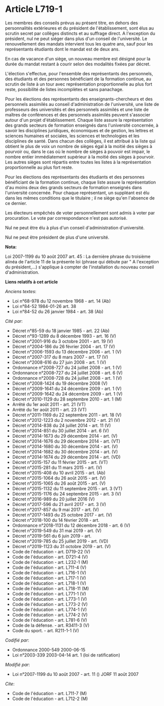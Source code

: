 # Article L719-1

Les membres des conseils prévus au présent titre, en dehors des personnalités extérieures et du président de l'établissement,
sont élus au scrutin secret par collèges distincts et au suffrage direct. A l'exception du président, nul ne peut siéger dans
plus d'un conseil de l'université. Le renouvellement des mandats intervient tous les quatre ans, sauf pour les représentants
étudiants dont le mandat est de deux ans.

En cas de vacance d'un siège, un nouveau membre est désigné pour la durée du mandat restant à courir selon des modalités
fixées par décret.

L'élection s'effectue, pour l'ensemble des représentants des personnels, des étudiants et des personnes bénéficiant de la
formation continue, au scrutin de liste à un tour avec représentation proportionnelle au plus fort reste, possibilité de
listes incomplètes et sans panachage.

Pour les élections des représentants des enseignants-chercheurs et des personnels assimilés au conseil d'administration de
l'université, une liste de professeurs des universités et des personnels assimilés et une liste de maîtres de conférences et
des personnels assimilés peuvent s'associer autour d'un projet d'établissement. Chaque liste assure la représentation des
grands secteurs de formation enseignés dans l'université concernée, à savoir les disciplines juridiques, économiques et de
gestion, les lettres et sciences humaines et sociales, les sciences et technologies et les disciplines de santé. Dans chacun
des collèges, il est attribué à la liste qui obtient le plus de voix un nombre de sièges égal à la moitié des sièges à
pourvoir ou, dans le cas où le nombre de sièges à pouvoir est impair, le nombre entier immédiatement supérieur à la moitié
des sièges à pourvoir. Les autres sièges sont répartis entre toutes les listes à la représentation proportionnelle au plus
fort reste.

Pour les élections des représentants des étudiants et des personnes bénéficiant de la formation continue, chaque liste assure
la représentation d'au moins deux des grands secteurs de formation enseignés dans l'université concernée. Pour chaque
représentant, un suppléant est élu dans les mêmes conditions que le titulaire ; il ne siège qu'en l'absence de ce dernier.

Les électeurs empêchés de voter personnellement sont admis à voter par procuration. Le vote par correspondance n'est pas
autorisé.

Nul ne peut être élu à plus d'un conseil d'administration d'université.

Nul ne peut être président de plus d'une université.

**Nota:**

Loi 2007-1199 du 10 août 2007 art. 45 : La dernière phrase du troisième alinéa de l'article 11 de la présente loi (phrase qui
débute par " A l'exception du président,...) s'applique à compter de l'installation du nouveau conseil d'administration.

**Liens relatifs à cet article**

_Anciens textes_:

  - Loi n°68-978 du 12 novembre 1968 - art. 14 (Ab)
  - Loi n°84-52 1984-01-26 art. 38
  - Loi n°84-52 du 26 janvier 1984 - art. 38 (Ab)

_Cité par_:

  - Décret n°85-59 du 18 janvier 1985 - art. 22 (Ab)
  - Décret n°93-1289 du 8 décembre 1993 - art. 16 (V)
  - Décret n°2001-916 du 3 octobre 2001 - art. 19 (V)
  - Décret n°2004-186 du 26 février 2004 - art. 17 (V)
  - Décret n°2006-1593 du 13 décembre 2006 - art. 1 (V)
  - Décret n°2007-317 du 8 mars 2007 - art. 17 (V)
  - Décret n°2008-616 du 27 juin 2008 - art. 1 (V)
  - Ordonnance n°2008-727 du 24 juillet 2008 - art. 1 (V)
  - Ordonnance n°2008-727 du 24 juillet 2008 - art. 6 (V)
  - Ordonnance n°2008-728 du 24 juillet 2008 - art. 1 (V)
  - Décret n°2008-1424 du 19 décembre 2008 (V)
  - Décret n°2009-1641 du 24 décembre 2009 - art. 1 (V)
  - Décret n°2009-1642 du 24 décembre 2009 - art. 1 (V)
  - Décret n°2010-1129 du 28 septembre 2010 - art. 1 (M)
  - Arrêté du 1er août 2011 - art. 21 (VT)
  - Arrêté du 1er août 2011 - art. 23 (VT)
  - Décret n°2011-1169 du 22 septembre 2011 - art. 18 (V)
  - Décret n°2012-1223 du 2 novembre 2012 - art. 21 (V)
  - Décret n°2014-838 du 24 juillet 2014 - art. 11 (V)
  - Décret n°2014-851 du 30 juillet 2014 - art. 6 (V)
  - Décret n°2014-1673 du 29 décembre 2014 - art. (V)
  - Décret n°2014-1676 du 29 décembre 2014 - art. (VT)
  - Décret n°2014-1680 du 30 décembre 2014 - art. (V)
  - Décret n°2014-1682 du 30 décembre 2014 - art. (V)
  - Décret n°2014-1674 du 29 décembre 2014 - art. (VD)
  - Décret n°2015-157 du 11 février 2015 - art. (VT)
  - Décret n°2015-281 du 11 mars 2015 - art. (V)
  - Décret n°2015-408 du 10 avril 2015 - art. (Ab)
  - Décret n°2015-1064 du 26 août 2015 - art. (V)
  - Décret n°2015-1065 du 26 août 2015 - art. (V)
  - Décret n°2015-1132 du 11 septembre 2015 - art. 3 (VT)
  - Décret n°2015-1176 du 24 septembre 2015 - art. 3 (V)
  - Décret n°2016-989 du 20 juillet 2016 (V)
  - Décret n°2017-596 du 21 avril 2017 - art. 3 (V)
  - Décret n°2017-857 du 9 mai 2017 - art. (V)
  - Décret n°2017-1493 du 25 octobre 2017 - art. (V)
  - Décret n°2018-100 du 14 février 2018 - art.
  - Ordonnance n°2018-1131 du 12 décembre 2018 - art. 6 (V)
  - Décret n°2019-549 du 31 mai 2019 - art. (V)
  - Décret n°2019-561 du 6 juin 2019 - art.
  - Décret n°2019-785 du 25 juillet 2019 - art. (VD)
  - Décret n°2019-1123 du 31 octobre 2019 - art. (V)
  - Code de l'éducation - art. D719-22 (V)
  - Code de l'éducation - art. D721-4 (V)
  - Code de l'éducation - art. L232-1 (M)
  - Code de l'éducation - art. L711-4 (V)
  - Code de l'éducation - art. L716-1 (V)
  - Code de l'éducation - art. L717-1 (V)
  - Code de l'éducation - art. L718-1 (V)
  - Code de l'éducation - art. L718-11 (M)
  - Code de l'éducation - art. L771-1 (V)
  - Code de l'éducation - art. L773-1 (V)
  - Code de l'éducation - art. L773-2 (V)
  - Code de l'éducation - art. L774-1 (V)
  - Code de l'éducation - art. L774-2 (V)
  - Code de l'éducation - art. L781-6 (V)
  - Code de la défense. - art. R3411-3 (V)
  - Code du sport. - art. R211-1-1 (V)

_Codifié par_:

  - Ordonnance 2000-549 2000-06-15
  - Loi n°2003-339 2003-04-14 art. 1 (loi de ratification)

_Modifié par_:

  - Loi n°2007-1199 du 10 août 2007 - art. 11 () JORF 11 août 2007

_Cite_:

  - Code de l'éducation - art. L711-7 (M)
  - Code de l'éducation - art. L712-2 (M)
